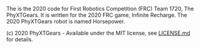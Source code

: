 The is the 2020 code for First Robotics Competition (FRC) Team 1720, The PhyXTGears. It is written for the 2020 FRC game, Infinite Recharge. The 2020 PhyXTGears robot is named Horsepower.

(c) 2020 PhyXTGears - Available under the MIT license, see [LICENSE.md](LICENSE.md) for details.
